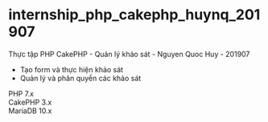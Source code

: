 # internship_php_cakephp_huynq_201907
Thực tập PHP CakePHP - Quản lý khảo sát - Nguyen Quoc Huy - 201907

 - Tạo form và thực hiện khảo sát
 - Quản lý và phân quyền các khảo sát

PHP 7.x<br />
CakePHP 3.x<br />
MariaDB 10.x